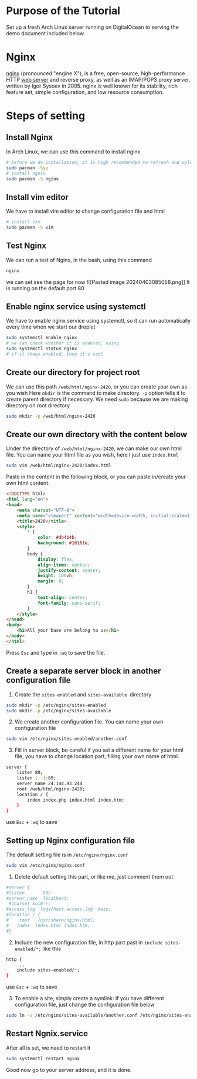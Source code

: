 # Purpose of the Tutorial
Set up a fresh Arch Linux server running on DigitalOcean to serving the demo document included below.
# Nginx
[nginx](https://en.wikipedia.org/wiki/nginx "wikipedia:nginx") (pronounced "engine X"), is a free, open-source, high-performance HTTP [web server](https://wiki.archlinux.org/title/Web_server "Web server") and reverse proxy, as well as an IMAP/POP3 proxy server, written by Igor Sysoev in 2005. nginx is well known for its stability, rich feature set, simple configuration, and low resource consumption.

# Steps of setting
## Install Nginx
In Arch Linux, we can use this command to install nginx
```bash
# before we do installation, it is high recommended to refresh and upload the packages
sudo pacman -Syu
# install ngnix
sudo pacman -S nginx
```
## Install vim editor
We have to install vim editor to change configuration file and html
```bash
# install vim
sudo pacman -S vim
```
## Test Nginx 
We can run a test of Nginx, in the bash, using this command
```bash
nginx
```
we can set see the page for now
![[Pasted image 20240403085058.png]]
It is running on the default port 80

## Enable nginx service using systemctl
We have to enable nginx service using systemctl, so it can run automatically every time when we start our droplet
```bash
sudo systemctl enable nginx
# we can check whether it is enabled, using 
sudo systemctl status nginx
# if it shows enabled, then it's cool
```
## Create our directory for project root
We can use this path `/web/html/nginx-2420`, or you can create your own as you wish
Here `mkdir` is the command to make directory.
`-p` option tells it to create parent directory if necessary.
We need `sudo` because we are making directory on root directory
```bash
sudo mkdir -p /web/html/nginx-2420
```

## Create our own directory with the content below
Under the directory of `/web/html/nginx-2420`, we can make our own html file.
You can name your html file as you wish, here I just use `index.html`
```bash
sudo vim /web/html/nginx-2420/index.html
```
Paste in the content in the following block, or you can paste in/create your own html content.
```html
<!DOCTYPE html>
<html lang="en">
<head>
    <meta charset="UTF-8">
    <meta name="viewport" content="width=device-width, initial-scale=1.0">
    <title>2420</title>
    <style>
        * {
            color: #db4b4b;
            background: #16161e;
        }
        body {
            display: flex;
            align-items: center;
            justify-content: center;
            height: 100vh;
            margin: 0;
        }
        h1 {
            text-align: center;
            font-family: sans-serif;
        }
    </style>
</head>
<body>
    <h1>All your base are belong to us</h1>
</body>
</html>
```
Press `Esc` and type in `:wq` to save the file.
## Create a separate server block in another configuration file
1. Create the `sites-enabled` and `sites-available `directory
```bash
sudo mkdir -p /etc/nginx/sites-enabled
sudo mkdir -p /etc/nginx/sites-available
```
2. We create another configuration file. You can name your own configuration file
```bash
sudo vim /etc/nginx/sites-enabled/another.conf
```
3. Fill in server block, be careful if you set a different name for your html file, you have to change location part, filling your own name of html.
```bash
server {
    listen 80;
    listen [::]:80;
    server_name 24.144.93.244
    root /web/html/nginx-2420;
    location / {
        index index.php index.html index.htm;
    }
}
```
use `Esc` + `:wq` to save
## Setting up Nginx configuration file
The default setting file is in `/etc/nginx/nginx.conf`
```bash
sudo vim /etc/nginx/nginx.conf
```
1. Delete default setting this part, or like me, just comment them out
```bash
#server {
#listen       80;
#server_name  localhost;
 #charset koi8-r;
#access_log  logs/host.access.log  main;
#location / {
#	 root   /usr/share/nginx/html;
#	index  index.html index.htm;
#}
```
2. Include the new configuration file, in http part past in `include sites-enabled/*;` like this
```bash
http {
    ...
    include sites-enabled/*;
}
```
use `Esc` + `:wq` to save

3. To enable a site, simply create a symlink:
	If you have different configuration file, just change the configuration file below
```bash
sudo ln -s /etc/nginx/sites-available/another.conf /etc/nginx/sites-enabled/another.conf
```

## Restart Ngnix.service
After all is set, we need to restart it 
```bash
sudo systemctl restart nginx
```

Good now go to your server address, and it is done.